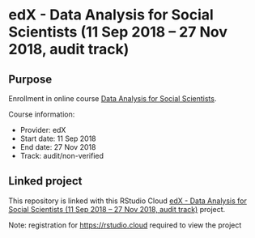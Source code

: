 # edX - Data Analysis for Social Scientists (11 Sep 2018 – 27 Nov 2018, audit track)

## Purpose
Enrollment in online course [Data Analysis for Social Scientists](https://www.edx.org/course/data-analysis-for-social-scientists-1).

Course information:
* Provider: edX
* Start date: 11 Sep 2018
* End date: 27 Nov 2018
* Track: audit/non-verified

## Linked project
This repository is linked with this RStudio Cloud [edX - Data Analysis for Social Scientists (11 Sep 2018 – 27 Nov 2018, audit track)](https://rstudio.cloud/project/146187) project.

Note: registration for https://rstudio.cloud required to view the project
